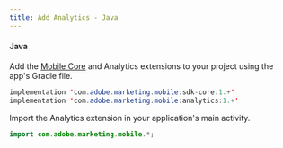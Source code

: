 ```yaml
---
title: Add Analytics - Java
---
```


<TextBlock slots="heading, text" hasCodeBlock/>

#### Java

Add the [Mobile Core](../mobile-core/index.md) and Analytics extensions to your project using the app's Gradle file.

```java
implementation 'com.adobe.marketing.mobile:sdk-core:1.+'
implementation 'com.adobe.marketing.mobile:analytics:1.+'
```

Import the Analytics extension in your application's main activity.

```java
import com.adobe.marketing.mobile.*;
```